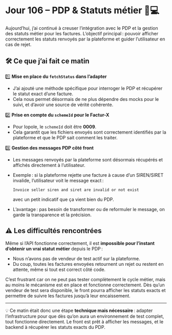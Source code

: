# Jour 106 – PDP & Statuts métier 🔄💻

Aujourd’hui, j’ai continué à creuser l’intégration avec le PDP et la gestion des statuts métier pour les factures. L’objectif principal : pouvoir afficher correctement les statuts renvoyés par la plateforme et guider l’utilisateur en cas de rejet.

## 🛠 Ce que j’ai fait ce matin

1️⃣ **Mise en place du `fetchStatus` dans l’adapter**

* J’ai ajouté une méthode spécifique pour interroger le PDP et récupérer le statut exact d’une facture.
* Cela nous permet désormais de ne plus dépendre des mocks pour le suivi, et d’avoir une source de vérité cohérente.

2️⃣ **Prise en compte du `schemeId` pour le Factur-X**

* Pour Iopole, le `schemeId` doit être **0009**.
* Cela garantit que les fichiers envoyés sont correctement identifiés par la plateforme et que le PDP sait comment les traiter.

3️⃣ **Gestion des messages PDP côté front**

* Les messages renvoyés par la plateforme sont désormais récupérés et affichés directement à l’utilisateur.
* Exemple : si la plateforme rejette une facture à cause d’un SIREN/SIRET invalide, l’utilisateur voit le message exact :

  ```
  Invoice seller siren and siret are invalid or not exist
  ```

  avec un petit indicatif que ça vient bien du PDP.
* L’avantage : pas besoin de transformer ou de reformuler le message, on garde la transparence et la précision.

## ⚠️ Les difficultés rencontrées

Même si l’API fonctionne correctement, il est **impossible pour l’instant d’obtenir un vrai statut métier** depuis le PDP :

* Nous n’avons pas de vendeur de test actif sur la plateforme.
* Du coup, toutes les factures envoyées retournent un rejet ou restent en attente, même si tout est correct côté code.

C’est frustrant car on ne peut pas tester complètement le cycle métier, mais au moins le mécanisme est en place et fonctionne correctement. Dès qu’un vendeur de test sera disponible, le front pourra afficher les statuts exacts et permettre de suivre les factures jusqu’à leur encaissement.

---

💡 Ce matin était donc une étape **technique mais nécessaire** : adapter l’infrastructure pour que dès qu’on aura un environnement de test complet, tout fonctionne directement. Le front est prêt à afficher les messages, et le backend à récupérer les statuts exacts du PDP.
